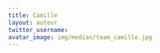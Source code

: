 ```yaml
---
title: Camille
layout: auteur
twitter_username: 
avatar_image: img/medias/team_camille.jpg
---
```


